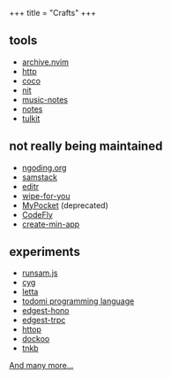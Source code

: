 +++
title = "Crafts"
+++

## tools

- [archive.nvim](https://github.com/hisamafahri/archive.nvim)
- [http](https://github.com/hisamafahri/http)
- [coco](https://github.com/hisamafahri/coco)
- [nit](https://github.com/hisamafahri/nit)
- [music-notes](https://github.com/hisamafahri/music-notes)
- [notes](https://notes.hisam.dev)
- [tulkit](https://github.com/hisamafahri/tulkit)

## not really being maintained

- [ngoding.org](https://github.com/ngodingorg/ngodingorg)
- [samstack](https://github.com/hisamafahri/samstack)
- [editr](https://github.com/hisamafahri/editr)
- [wipe-for-you](https://github.com/hisamafahri/wipe-for-you)
- [MyPocket](https://github.com/hisamafahri/mypocket) (deprecated)
- [CodeFly](https://github.com/hisamafahri/codefly)
- [create-min-app](https://github.com/hisamafahri/create-min-app)


## experiments

- [runsam.js](https://github.com/hisamafahri/runsamjs)
- [cyg](https://github.com/hisamafahri/cyg)
- [letta](https://github.com/hisamafahri/letta)
- [todomi programming language](https://github.com/hisamafahri/todomi)
- [edgest-hono](https://github.com/hisamafahri/edgest-hono)
- [edgest-trpc](https://github.com/hisamafahri/edgest-trpc)
- [httop](https://github.com/hisamafahri/httop)
- [dockoo](https://github.com/hisamafahri/dockoo)
- [tnkb](https://github.com/hisamafahri/tnkb)

[And many more...](https://github.com/hisamafahri)
